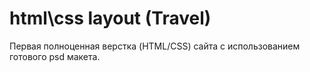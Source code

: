 # html\css layout (Travel)

Первая полноценная верстка (HTML/CSS) сайта с использованием готового psd макета.
